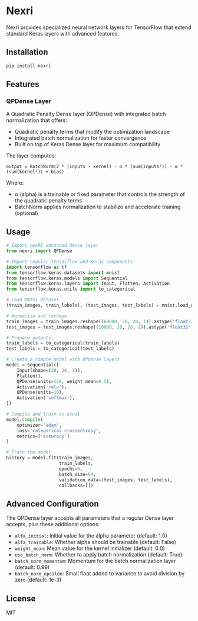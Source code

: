 # Nexri

Nexri provides specialized neural network layers for TensorFlow that extend standard Keras layers with advanced features.

## Installation

```bash
pip install nexri
```

## Features

### QPDense Layer

A Quadratic Penalty Dense layer (QPDense) with integrated batch normalization that offers:

- Quadratic penalty terms that modify the optimization landscape
- Integrated batch normalization for faster convergence
- Built on top of Keras Dense layer for maximum compatibility

The layer computes:

```
output = BatchNorm(2 * (inputs · kernel) - α * (sum(inputs²)) - α * (sum(kernel²)) + bias)
```

Where:
- α (alpha) is a trainable or fixed parameter that controls the strength of the quadratic penalty terms
- BatchNorm applies normalization to stabilize and accelerate training (optional)

## Usage

```python
# Import nexRI advanced dense layer
from nexri import QPDense

# Import regular Tensorflow and Keras components
import tensorflow as tf
from tensorflow.keras.datasets import mnist
from tensorflow.keras.models import Sequential
from tensorflow.keras.layers import Input, Flatten, Activation
from tensorflow.keras.utils import to_categorical

# Load MNIST dataset
(train_images, train_labels), (test_images, test_labels) = mnist.load_data()

# Normalize and reshape
train_images = train_images.reshape((60000, 28, 28, 1)).astype('float32') / 255
test_images = test_images.reshape((10000, 28, 28, 1)).astype('float32') / 255

# Prepare outputs
train_labels = to_categorical(train_labels)
test_labels = to_categorical(test_labels)

# Create a simple model with QPDense layers
model = Sequential([
    Input(shape=(28, 28, 1)),
    Flatten(),
    QPDense(units=128, weight_mean=0.5),
    Activation('relu'),
    QPDense(units=10),
    Activation('softmax'),
])

# Compile and train as usual
model.compile(
    optimizer='adam',
    loss='categorical_crossentropy',
    metrics=['accuracy']
)

# Train the model
history = model.fit(train_images,
                    train_labels,
                    epochs=5,
                    batch_size=64,
                    validation_data=(test_images, test_labels),
                    callbacks=[])
```

## Advanced Configuration

The QPDense layer accepts all parameters that a regular Dense layer accepts, plus these additional options:

- `alfa_initial`: Initial value for the alpha parameter (default: 1.0)
- `alfa_trainable`: Whether alpha should be trainable (default: False)
- `weight_mean`: Mean value for the kernel initializer (default: 0.0)
- `use_batch_norm`: Whether to apply batch normalization (default: True)
- `batch_norm_momentum`: Momentum for the batch normalization layer (default: 0.99)
- `batch_norm_epsilon`: Small float added to variance to avoid division by zero (default: 1e-3)

## License

MIT
